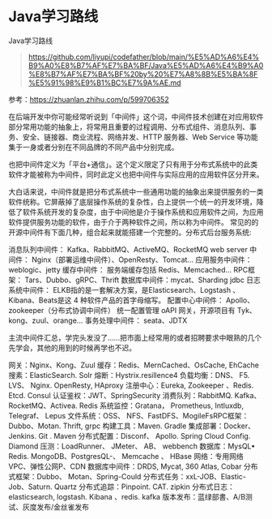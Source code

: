 # Java学习路线

Java学习路线

> https://github.com/liyupi/codefather/blob/main/%E5%AD%A6%E4%B9%A0%E8%B7%AF%E7%BA%BF/Java%E5%AD%A6%E4%B9%A0%E8%B7%AF%E7%BA%BF%20by%20%E7%A8%8B%E5%BA%8F%E5%91%98%E9%B1%BC%E7%9A%AE.md



参考：https://zhuanlan.zhihu.com/p/599706352



在后端开发中你可能经常听说到「中间件」这个词，中间件技术创建在对应用软件部分常用功能的抽象上，将常用且重要的过程调用、分布式组件、消息队列、事务、安全、链接器、商业流程、网络并发、HTTP 服务器、Web Service 等功能集于一身或者分别在不同品牌的不同产品中分别完成。

也把中间件定义为「平台+通信」。这个定义限定了只有用于分布式系统中的此类软件才能被称为中间件，同时此定义也把中间件与实际应用的应用软件区分开来。

大白话来说，中间件就是把分布式系统中一些通用功能的抽象出来提供服务的一类软件统称。它屏蔽掉了底层操作系统的复杂性，白上提供一个统一的开发环境，降低了软件系统开发的复杂度，由于中间他是介于操作系统和应用软件之间，为应用软件提供服务功能的软件，由于介于两种软件之间，所以称为中间件。
常见的的开源中间件有下面几种，组合起来就能搭建一个完整的。分布式后台服务系统:

消息队列中间件：
Kafka、RabbitMQ、ActiveMQ、RocketMQ
web server 中间件：
Nginx（部署运维中间件）、OpenResty、Tomcat...
应用服务中间件：
weblogic、jetty
缓存中间件：
服务端缓存包括 Redis、Memcached...
RPC框架：
Tars、Dubbo、gRPC、Thrift
数据库中间件：mycat、Sharding jdbc
日志系统中间件：
ELKB指的是一套解决方案，是Elasticsearch、Logstash 、 Kibana、Beats是这 4 种软件产品的首字母缩写。
配置中心中间件：
Apollo、zookeeper（分布式协调中间件） 统一配置管理 oAPI 网关，开源项目有 Tyk、kong、zuul、orange...
事务处理中间件：
seata、JDTX

主流中间件汇总，学完头发没了......把市面上经常用的或者招聘要求中眼熟的几个先学会，其他的用到的时候再学也不迟。

网关：Nginx、Kong、Zuul
缓存：Redis、MernCached、OsCache, EhCache
搜素：ElasticSearch. Solr
熔断：Hystrix.resillence4
负载均衡：DNS、 F5. LVS、 Nginx. OpenResty, HAproxy
注册中心：Eureka, Zookeeper 、Redis. Etcd. Consul
认证鉴权：JWT、SpringSecurity
消费队列：RabbitMQ. Kafka、RocketMQ、Activea. Redis
系统监控：Gratana， Prometheus, Intluxdb, Telegraf、 Lepus
文件系统：OSS、 NFS、FastDFS、MogileFsRPC框架：Dubbo、Motan. Thrift, grpc
构建工具：Maven. Gradle
集成部署：Docker、 Jenkins. Git . Maven
分布式配置：Disconf、 Apollo. Spring Cloud Config. Diamond
压测：LoadRunner、 JMeter、 AB、 webbench
数据库：MysQL• Redis. MongoDB、PostgresQL-、 Memcache 、 HBase
网络：专用网络VPC、弹性公网P、CDN
数据库中间件：DRDS, Mycat, 360 Atlas, Cobar
分布式框架：Dubbo、 Motan、Spring-Could
分布式任务：xxL-JOB、Elastic-Job、Saturn. Quartz
分布式追踪：Pinpoint. CAT. zipkin
分布式日志：elasticsearch, logstash. Kibana 、redis. kafka
版本发布：蓝绿部書、A/B测试、灰度发布/金丝雀发布